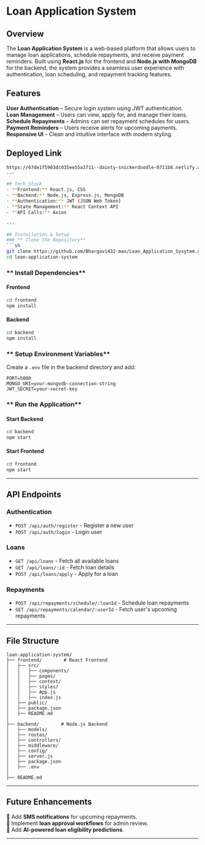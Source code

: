 # Loan Application System

## Overview
The **Loan Application System** is a web-based platform that allows users to manage loan applications, schedule repayments, and receive payment reminders. Built using **React.js** for the frontend and **Node.js with MongoDB** for the backend, the system provides a seamless user experience with authentication, loan scheduling, and repayment tracking features.

## Features
 **User Authentication** – Secure login system using JWT authentication.  
 **Loan Management** – Users can view, apply for, and manage their loans.  
 **Schedule Repayments** – Admins can set repayment schedules for users.  
 **Payment Reminders** – Users receive alerts for upcoming payments.  
 **Responsive UI** – Clean and intuitive interface with modern styling.  

## Deployed Link
```sh
https://67de1f5903dc035ee55a3711--dainty-snickerdoodle-0711b8.netlify.app/
---

## Tech Stack
- **Frontend:** React.js, CSS
- **Backend:** Node.js, Express.js, MongoDB
- **Authentication:** JWT (JSON Web Token)
- **State Management:** React Context API
- **API Calls:** Axios

---

## Installation & Setup
### ** Clone the Repository**
```sh
git clone https://github.com/Bhargavi432-max/Loan_Application_Sysytem.git
cd loan-application-system
```

### ** Install Dependencies**
#### **Frontend**
```sh
cd frontend
npm install
```
#### **Backend**
```sh
cd backend
npm install
```

### ** Setup Environment Variables**
Create a `.env` file in the backend directory and add:
```env
PORT=5000
MONGO_URI=your-mongodb-connection-string
JWT_SECRET=your-secret-key
```

### ** Run the Application**
#### **Start Backend**
```sh
cd backend
npm start
```
#### **Start Frontend**
```sh
cd frontend
npm start
```

---

## API Endpoints
### **Authentication**
- `POST /api/auth/register` - Register a new user
- `POST /api/auth/login` - Login user

### **Loans**
- `GET /api/loans` - Fetch all available loans
- `GET /api/loans/:id` - Fetch loan details
- `POST /api/loans/apply` - Apply for a loan

### **Repayments**
- `POST /api/repayments/schedule/:loanId` - Schedule loan repayments
- `GET /api/repayments/calendar/:userId` - Fetch user's upcoming repayments

---

## File Structure
```
loan-application-system/
├── frontend/        # React Frontend
│   ├── src/
│   │   ├── components/
│   │   ├── pages/
│   │   ├── context/
│   │   ├── styles/
│   │   ├── App.js
│   │   ├── index.js
│   ├── public/
│   ├── package.json
│   ├── README.md
│
├── backend/        # Node.js Backend
│   ├── models/
│   ├── routes/
│   ├── controllers/
│   ├── middleware/
│   ├── config/
│   ├── server.js
│   ├── package.json
│   ├── .env
│
├── README.md
```

---

## Future Enhancements 
🔹 Add **SMS notifications** for upcoming repayments.  
🔹 Implement **loan approval workflows** for admin review.  
🔹 Add **AI-powered loan eligibility predictions**.  

---

